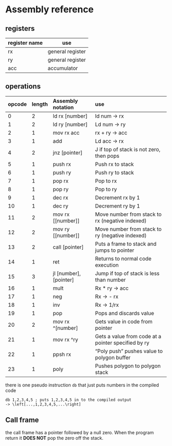 # Assembly reference

## registers

| register name | use              |
|---------------|------------------|
| rx            | general register |
| ry            | general register |
| acc           | accumulator      |

## operations

| opcode | length | Assembly notation          | use                                                 |
|:-------|:-------|:---------------------------|:----------------------------------------------------|
| 0      | 2      | ld rx \[number\]           | ld num \-\> rx                                      |
| 1      | 2      | ld ry \[number\]           | Ld num \-\> ry                                      |
| 2      | 1      | mov rx acc                 | rx \+ ry \-\> acc                                   |
| 3      | 1      | add                        | Ld acc \-\> rx                                      |
| 4      | 2      | jnz \[pointer\]            | J if top of stack is not zero, then pops            |
| 5      | 1      | push rx                    | Push rx to stack                                    |
| 6      | 1      | push ry                    | Push ry to stack                                    |
| 7      | 1      | pop rx                     | Pop to rx                                           |
| 8      | 1      | pop ry                     | Pop to ry                                           |
| 9      | 1      | dec rx                     | Decrement rx by 1                                   |
| 10     | 1      | dec ry                     | Decrement ry by 1                                   |
| 11     | 2      | mov rx \[\[number\]\]      | Move number from stack to rx (negative indexed)     |
| 12     | 2      | mov ry \[\[number\]\]      | Move number from stack to ry (negative indexed)     |
| 13     | 2      | call \[pointer\]           | Puts a frame to stack and jumps to pointer          |
| 14     | 1      | ret                        | Returns to normal code execution                    |
| 15     | 3      | jl \[number\], \[pointer\] | Jump if top of stack is less than number            |
| 16     | 1      | mult                       | Rx \* ry \-\> acc                                   |
| 17     | 1      | neg                        | Rx \-\> \- rx                                       |
| 18     | 1      | inv                        | Rx \-\> 1/rx                                        |
| 19     | 1      | pop                        | Pops and discards value                             |
| 20     | 2      | mov rx ^\[number\]         | Gets value in code from pointer                     |
| 21     | 1      | mov rx ^ry                 | Gets a value from code at a pointer specified by ry |
| 22     | 1      | ppsh rx                    | “Poly push” pushes value to polygon buffer          |
| 23     | 1      | poly                       | Pushes polygon to polygon stack                     |

there is one pseudo instruction `db` that just puts numbers in the compiled code
```
db 1,2,3,4,5 ; puts 1,2,3,4,5 in to the compiled output
-> \left[...,1,2,3,4,5,...\right] 
```


## Call frame

the call frame has a pointer followed by a null zero.
When the program return it **DOES NOT** pop the zero off the stack.